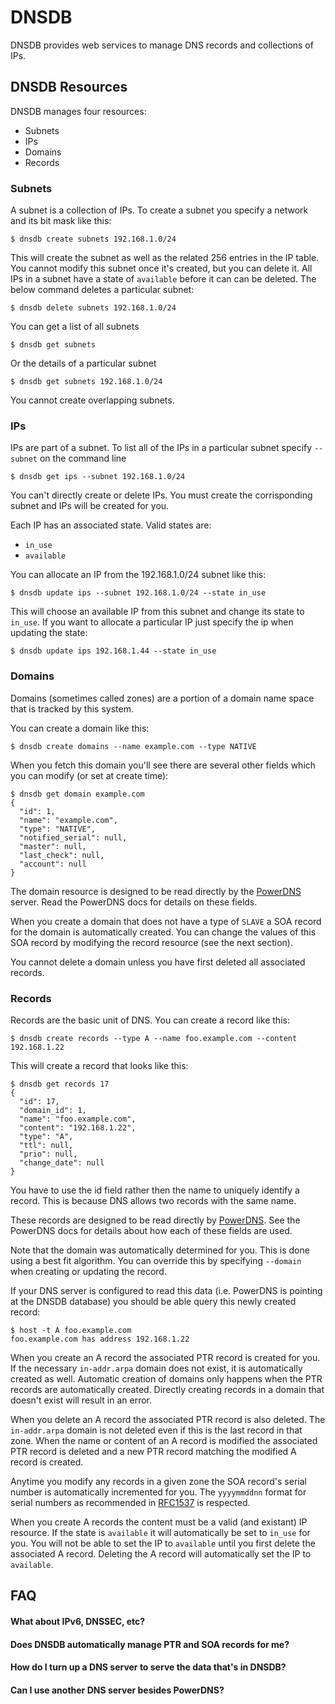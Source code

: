 # DNSDB

DNSDB provides web services to manage DNS records and collections of IPs.

## DNSDB Resources

DNSDB manages four resources:

* Subnets
* IPs
* Domains
* Records

### Subnets

A subnet is a collection of IPs. To create a subnet you specify a network
and its bit mask like this:

    $ dnsdb create subnets 192.168.1.0/24

This will create the subnet as well as the related 256 entries in the IP table.
You cannot modify this subnet once it's created, but you can delete it.  All IPs
in a subnet have a state of <code>available</code> before it can can be deleted.
The below command deletes a particular subnet:

    $ dnsdb delete subnets 192.168.1.0/24

You can get a list of all subnets

    $ dnsdb get subnets

Or the details of a particular subnet

    $ dnsdb get subnets 192.168.1.0/24
 
You cannot create overlapping subnets.

### IPs

IPs are part of a subnet.  To list all of the IPs in a particular subnet specify
`--subnet` on the command line

    $ dnsdb get ips --subnet 192.168.1.0/24

You can't directly create or delete IPs.  You must create the corrisponding 
subnet and IPs will be created for you.

Each IP has an associated state.  Valid states are:

* <code>in_use</code>
* <code>available</code>

You can allocate an IP from the 192.168.1.0/24 subnet like this:

    $ dnsdb update ips --subnet 192.168.1.0/24 --state in_use

This will choose an available IP from this subnet and change its state to 
<code>in_use</code>.  If you want to allocate a particular IP just specify the
ip when updating the state:

    $ dnsdb update ips 192.168.1.44 --state in_use

### Domains

Domains (sometimes called zones) are a portion of a domain name space that is 
tracked by this system.  

You can create a domain like this:

    $ dnsdb create domains --name example.com --type NATIVE

When you fetch this domain you'll see there are several other fields which you
can modify (or set at create time):

    $ dnsdb get domain example.com
    {
      "id": 1,
      "name": "example.com",
      "type": "NATIVE",
      "notified_serial": null,
      "master": null,
      "last_check": null,
      "account": null
    }

The domain resource is designed to be read directly by the 
[PowerDNS](http://powerdns.com) server.  Read the PowerDNS docs for details on 
these fields.

When you create a domain that does not have a type of <code>SLAVE</code> a SOA
record for the domain is automatically created.  You can change the values of 
this SOA record by modifying the record resource (see the next section).

You cannot delete a domain unless you have first deleted all associated records.

### Records

Records are the basic unit of DNS.  You can create a record like this:

    $ dnsdb create records --type A --name foo.example.com --content 192.168.1.22

This will create a record that looks like this:

    $ dnsdb get records 17 
    {
      "id": 17,
      "domain_id": 1,
      "name": "foo.example.com",
      "content": "192.168.1.22",
      "type": "A",
      "ttl": null,
      "prio": null,
      "change_date": null
    }

You have to use the id field rather then the name to uniquely identify a record.
This is because DNS allows two records with the same name.

These records are designed to be read directly by 
[PowerDNS](http://powerdns.com).  See the PowerDNS docs for details about how 
each of these fields are used.

Note that the domain was automatically determined for you.  This is done using
a best fit algorithm.  You can override this by specifying 
<code>--domain</code> when creating or updating the record.

If your DNS server is configured to read this data (i.e. PowerDNS is pointing at
the DNSDB database) you should be able query this newly created record:

    $ host -t A foo.example.com
    foo.example.com has address 192.168.1.22

When you create an A record the associated PTR record is created for you.  If 
the necessary <code>in-addr.arpa</code> domain does not exist, it is 
automatically created as well.  Automatic creation of domains only happens when
the PTR records are automatically created.  Directly creating records in a 
domain that doesn't exist will result in an error.

When you delete an A record the associated PTR record is also deleted.  The 
<code>in-addr.arpa</code> domain is not deleted even if this is the last record 
in that zone.  When the name or content of an A record is modified the 
associated PTR record is deleted and a new PTR record matching the modified A 
record is created.

Anytime you modify any records in a given zone the SOA record's serial number is
automatically incremented for you.  The <code>yyyymmddnn</code> format for 
serial numbers as recommended in 
[RFC1537](http://www.faqs.org/rfcs/rfc1537.html) is respected.

When you create A records the content must be a valid (and existant) IP 
resource.  If the state is <code>available</code> it will automatically be set
to <code>in_use</code> for you.  You will not be able to set the IP to 
<code>available</code> until you first delete the associated A record.  Deleting
the A record will automatically set the IP to <code>available</code>.

## FAQ

#### What about IPv6, DNSSEC, etc?

#### Does DNSDB automatically manage PTR and SOA records for me?

#### How do I turn up a DNS server to serve the data that's in DNSDB?

#### Can I use another DNS server besides PowerDNS?

